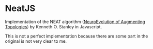 # NeatJS
Implementation of the NEAT algorithm ([NeuroEvolution of Augmenting Topologies](http://nn.cs.utexas.edu/downloads/papers/stanley.ec02.pdf)) by Kenneth O. Stanley in Javascript.

This is not a perfect implementation because there are some part in the original is not very clear to me.

   




